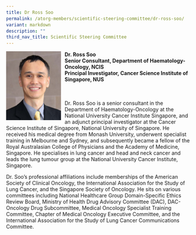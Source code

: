 ```yaml
---
title: Dr Ross Soo
permalink: /atorg-members/scientific-steering-committee/dr-ross-soo/
variant: markdown
description: ""
third_nav_title: Scientific Steering Committee
---
```

<img src="/images/ATORG%20Oncology%20Research%20Group/Scientific%20Steering%20Committee/image010_01.jpg" style="width: 150px; float: left; margin-right: 10px;">

<strong>Dr. Ross Soo<br>
Senior Consultant, Department of Haematology-Oncology, NCIS<br>
Principal Investigator, Cancer Science Institute of Singapore, NUS</strong>

<br><br>
Dr. Ross Soo is a senior consultant in the Department of Haematology-Oncology at the National University Cancer Institute Singapore, and an adjunct principal investigator at the Cancer Science Institute of Singapore, National University of Singapore. He received his medical degree from Monash University, underwent specialist training in Melbourne and Sydney, and subsequently became a fellow of the Royal Australasian College of Physicians and the Academy of Medicine, Singapore. He specialises in lung cancer and head and neck cancer and leads the lung tumour group at the National University Cancer Institute, Singapore.

Dr. Soo’s professional affiliations include memberships of the American Society of Clinical Oncology, the International Association for the Study of Lung Cancer, and the Singapore Society of Oncology. He sits on various committees including National Healthcare Group Domain-Specific Ethics Review Board, Ministry of Health Drug Advisory Committee (DAC), DAC-Oncology Drug Subcommittee, Medical Oncology Specialist Training Committee, Chapter of Medical Oncology Executive Committee, and the International Association for the Study of Lung Cancer Communications Committee.